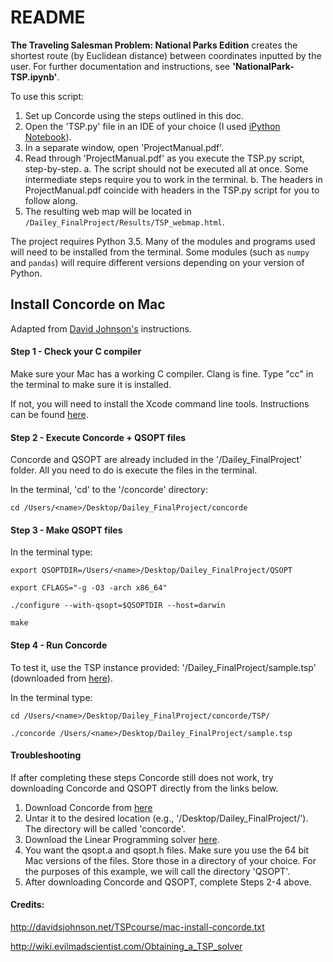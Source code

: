 # README

**The Traveling Salesman Problem: National Parks Edition** creates the shortest route (by Euclidean distance) between coordinates inputted by the user. For further documentation and instructions, see **'NationalPark-TSP.ipynb'**. 

To use this script:

1. Set up Concorde using the steps outlined in this doc.
2. Open the 'TSP.py' file in an IDE of your choice (I used [iPython Notebook](https://ipython.org)). 
3. In a separate window, open 'ProjectManual.pdf'.
4. Read through 'ProjectManual.pdf' as you execute the TSP.py script, step-by-step. 
	a. The script should not be executed all at once. Some intermediate steps require you to work in the terminal. 
	b. The headers in ProjectManual.pdf coincide with headers in the TSP.py script for you to follow along.
5. The resulting web map will be located in `/Dailey_FinalProject/Results/TSP_webmap.html`. 

The project requires Python 3.5. Many of the modules and programs used will need to be installed from the terminal. Some modules (such as `numpy` and `pandas`) will require different versions depending on your version of Python. 

## Install Concorde on Mac
Adapted from [David Johnson's](http://davidsjohnson.net/TSPcourse/mac-install-concorde.txt) instructions.

#### Step 1 - Check your C compiler
Make sure your Mac has a working C compiler. Clang is fine. Type "cc" in the terminal to make sure it is installed. 

If not, you will need to install the Xcode command line tools. Instructions can be found [here](http://osxdaily.com/2014/02/12/install-command-line-tools-mac-os-x/).

#### Step 2 - Execute Concorde + QSOPT files
Concorde and QSOPT are already included in the '/Dailey_FinalProject' folder. All you need to do is execute the files in the terminal. 

In the terminal, 'cd' to the '/concorde' directory:
	
	cd /Users/<name>/Desktop/Dailey_FinalProject/concorde

#### Step 3 - Make QSOPT files
In the terminal type: 

	export QSOPTDIR=/Users/<name>/Desktop/Dailey_FinalProject/QSOPT

	export CFLAGS="-g -O3 -arch x86_64"

	./configure --with-qsopt=$QSOPTDIR --host=darwin

	make

#### Step 4 - Run Concorde
To test it, use the TSP instance provided: '/Dailey_FinalProject/sample.tsp' (downloaded from [here](http://www.iwr.uni-heidelberg.de/groups/comopt/software/TSPLIB95/tsp/)).

In the terminal type:
	
	cd /Users/<name>/Desktop/Dailey_FinalProject/concorde/TSP/
	
	./concorde /Users/<name>/Desktop/Dailey_FinalProject/sample.tsp


#### Troubleshooting
If after completing these steps Concorde still does not work, try downloading Concorde and QSOPT directly from the links below.

1. Download Concorde from [here](http://www.math.uwaterloo.ca/tsp/concorde/downloads/codes/src/co031219.tgz)
2. Untar it to the desired location (e.g., '/Desktop/Dailey_FinalProject/'). The directory will be called 'concorde'.
3. Download the Linear Programming solver [here](http://www2.isye.gatech.edu/~wcook/qsopt/beta/index.html).
4. You want the qsopt.a and qsopt.h files. Make sure you use the 64 bit Mac versions of the files. Store those in a directory of your choice. For the purposes of this example, we will call the directory 'QSOPT'.
5. After downloading Concorde and QSOPT, complete Steps 2-4 above.

#### Credits:
http://davidsjohnson.net/TSPcourse/mac-install-concorde.txt

http://wiki.evilmadscientist.com/Obtaining_a_TSP_solver

